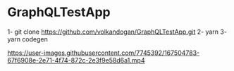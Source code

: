 # GraphQLTestApp
 
1- git clone https://github.com/volkandogan/GraphQLTestApp.git
2- yarn
3- yarn codegen

https://user-images.githubusercontent.com/7745392/167504783-67f6908e-2e71-4f74-872c-2e3f9e58d6a1.mp4

